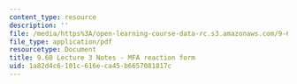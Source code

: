 ```yaml
---
content_type: resource
description: ''
file: /media/https%3A/open-learning-course-data-rc.s3.amazonaws.com/9-68-affect-neurobiological-psychological-and-sociocultural-counterparts-of-feelings-spring-2013/1a82d4c6101c616eca45b6657081817c_MIT9_68S13_MFA_rtn_fm_L3.pdf
file_type: application/pdf
resourcetype: Document
title: 9.68 Lecture 3 Notes - MFA reaction form
uid: 1a82d4c6-101c-616e-ca45-b6657081817c
---
```

